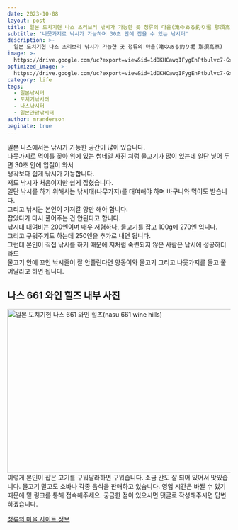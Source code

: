 ```yaml
---
date: 2023-10-08
layout: post
title: 일본 도치기현 나스 츠리보리 낚시가 가능한 곳 청류의 마을(滝のある釣り堀 那須高原)
subtitle: '나뭇가지로 낚시가 가능하며 30초 안에 잡을 수 있는 낚시터'
description: >-
  일본 도치기현 나스 츠리보리 낚시가 가능한 곳 청류의 마을(滝のある釣り堀 那須高原)
image: >-
  https://drive.google.com/uc?export=view&id=1dDKHCawqIFygEnPtbulvc7-GxMNS96EV
optimized_image: >-
  https://drive.google.com/uc?export=view&id=1dDKHCawqIFygEnPtbulvc7-GxMNS96EV
category: life
tags:
  - 일본낚시터
  - 도치기낚시터
  - 나스낚시터
  - 일본관광낚시터
author: mranderson
paginate: true
---
```

일본 나스에서는 낚시가 가능한 공간이 많이 있습니다.  
나뭇가지로 먹이를 꽂아 위에 있는 썸네일 사진 처럼 물고기가 많이 있는데 일단 넣어 두면 30초 안에 입질이 와서  
생각보다 쉽게 낚시가 가능합니다.  
저도 낚시가 처음이지만 쉽게 잡혔습니다.  
일단 낚시를 하기 위해서는 낚시대(나무가지)를 대여해야 하며 바구니와 먹이도 받습니다.  
그리고 낚시는 본인이 가져갈 양만 해야 합니다.  
잡았다가 다시 풀어주는 건 안된다고 합니다.  
낚시대 대여비는 200엔이며 매우 저렴하나, 물고기를 잡고 100g에 270엔 입니다.  
그리고 구워주기도 하는데 250엔을 추가로 내면 됩니다.  
그런데 본인이 직접 낚시를 하기 때문에 저처럼 숙련되지 않은 사람은 낚시에 성공하더라도  
물고기 안에 꼬인 낚시줄이 잘 안풀린다면 양동이와 물고기 그리고 나뭇가지를 들고 풀어달라고 하면 됩니다.  


## 나스 661 와인 힐즈 내부 사진
<img src="https://drive.google.com/uc?export=view&id=1xSxFl8lPgDF_RIQ2gh5dmYpaH8cEn_-i"  width="700" height="370" alt="일본 도치기현 나스 661 와인 힐즈(nasu 661 wine hills)">
이렇게 본인이 잡은 고기를 구워달라하면 구워줍니다.  
소금 간도 잘 되어 있어서 맛있습니다.  
물고기 말고도 소바나 각종 음식을 판매하고 있습니다.  
영업 시간은 바뀔 수 있기 때문에 밑 링크를 통해 접속해주세요.  
궁금한 점이 있으시면 댓글로 작성해주시면 답변하겠습니다.

[청류의 마을 사이트 정보](https://www.seiryunosato.com/)